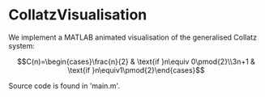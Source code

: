 # CollatzVisualisation
We implement a MATLAB animated visualisation of the generalised Collatz system: 

```math
C(n)=\begin{cases}\frac{n}{2} & \text{if }n\equiv 0\pmod{2}\\3n+1 & \text{if }n\equiv1\pmod{2}\end{cases}
```

Source code is found in 'main.m'.

